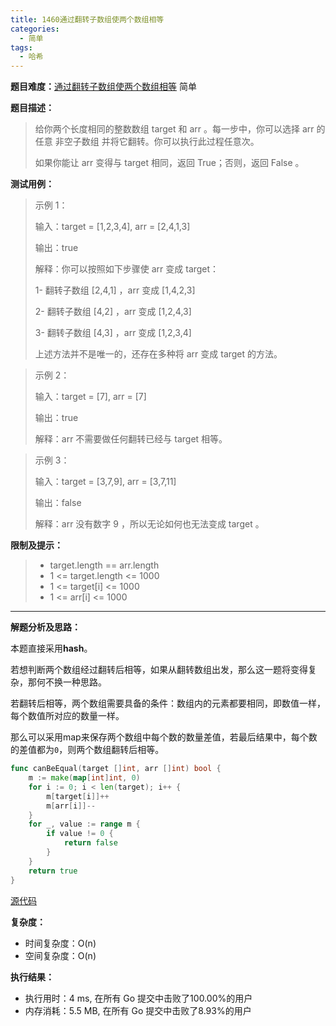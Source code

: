```yaml
---
title: 1460通过翻转子数组使两个数组相等
categories:
  - 简单
tags:
  - 哈希
---
```


**题目难度：**[通过翻转子数组使两个数组相等](https://leetcode.cn/problems/make-two-arrays-equal-by-reversing-sub-arrays/) 简单

**题目描述：**

> 给你两个长度相同的整数数组 target 和 arr 。每一步中，你可以选择 arr 的任意 非空子数组 并将它翻转。你可以执行此过程任意次。
>
> 如果你能让 arr 变得与 target 相同，返回 True；否则，返回 False 。

**测试用例：**

 
> 示例 1：
>
> 输入：target = [1,2,3,4], arr = [2,4,1,3]
> 
> 输出：true
> 
> 解释：你可以按照如下步骤使 arr 变成 target：
> 
> 1- 翻转子数组 [2,4,1] ，arr 变成 [1,4,2,3]
> 
> 2- 翻转子数组 [4,2] ，arr 变成 [1,2,4,3]
> 
> 3- 翻转子数组 [4,3] ，arr 变成 [1,2,3,4]
> 
> 上述方法并不是唯一的，还存在多种将 arr 变成 target 的方法。

> 示例 2：
> 
> 输入：target = [7], arr = [7]
> 
> 输出：true
> 
> 解释：arr 不需要做任何翻转已经与 target 相等。

> 示例 3：
> 
> 输入：target = [3,7,9], arr = [3,7,11]
> 
> 输出：false
> 
> 解释：arr 没有数字 9 ，所以无论如何也无法变成 target 。

**限制及提示：**
> - target.length == arr.length
> - 1 <= target.length <= 1000
> - 1 <= target[i] <= 1000
> - 1 <= arr[i] <= 1000


---
**解题分析及思路：**

本题直接采用**hash**。

若想判断两个数组经过翻转后相等，如果从翻转数组出发，那么这一题将变得复杂，那何不换一种思路。

若翻转后相等，两个数组需要具备的条件：数组内的元素都要相同，即数值一样，每个数值所对应的数量一样。

那么可以采用map来保存两个数组中每个数的数量差值，若最后结果中，每个数的差值都为`0`，则两个数组翻转后相等。

```go
func canBeEqual(target []int, arr []int) bool {
	m := make(map[int]int, 0)
	for i := 0; i < len(target); i++ {
		m[target[i]]++
		m[arr[i]]--
	}
	for _, value := range m {
		if value != 0 {
			return false
		}
	}
	return true
}
```



[源代码](https://github.com/lomtom/algorithm-go/blob/main/leetcode/1460通过翻转子数组使两个数组相等_test.go)

**复杂度：**
- 时间复杂度：O(n)
- 空间复杂度：O(n)

**执行结果：**

- 执行用时：4 ms, 在所有 Go 提交中击败了100.00%的用户
- 内存消耗：5.5 MB, 在所有 Go 提交中击败了8.93%的用户
